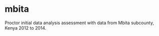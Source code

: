 # mbita 
Proctor initial data analysis assessment with data from Mbita subcounty, Kenya 2012 to 2014.
